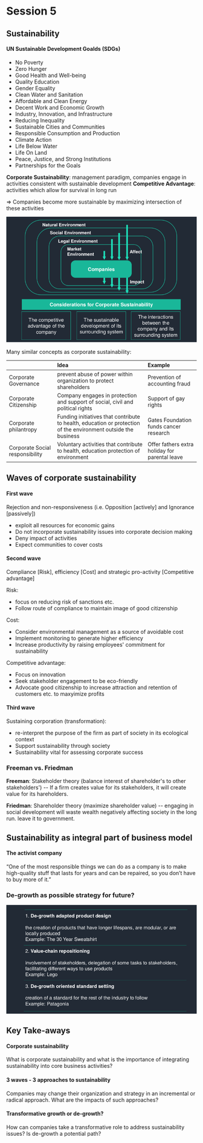 # Session 5

## Sustainability

#### UN Sustainable Development Goalds (SDGs)

- No Poverty
- Zero Hunger
- Good Health and Well-being
- Quality Education
- Gender Equality
- Clean Water and Sanitation
- Affordable and Clean Energy
- Decent Work and Economic Growth
- Industry, Innovation, and Infrastructure
- Reducing Inequality
- Sustainable Cities and Communities
- Responsible Consumption and Production
- Climate Action
- Life Below Water
- Life On Land
- Peace, Justice, and Strong Institutions
- Partnerships for the Goals

**Corporate Sustainability**: management paradigm, companies engage in activities consistent with sustainable development
**Competitive Advantage**: activities which allow for survival in long run

=> Companies become more sustainable by maximizing intersection of these activities

![](sust.png)

Many similar concepts as corporate sustainability:

|                                 | Idea                                                                                                           | Example                                        |
| :------------------------------ | :------------------------------------------------------------------------------------------------------------- | :--------------------------------------------- |
| Corporate Governance            | prevent abuse of power within organization to protect shareholders                                             | Prevention of accounting fraud                 |
| Corporate Citizenship           | Company engages in protection and support of social, civil and political rights                                | Support of gay rights                          |
| Corporate philantropy           | Funding initiatives that contribute to health, education or protection of the environment outside the business | Gates Foundation funds cancer research         |
| Corporate Social responsibility | Voluntary activities that contribute to health, education protection of environment                            | Offer fathers extra holiday for parental leave |

## Waves of corporate sustainability

#### First wave

Rejection and non-responsiveness (i.e. Opposition [actively] and Ignorance [passively])

- exploit all resources for economic gains
- Do not incorporate sustainability issues into corporate decision making
- Deny impact of activities
- Expect communities to cover costs

#### Second wave

Compliance [Risk], efficiency [Cost] and strategic pro-activity [Competitive advantage]

Risk:

- focus on reducing risk of sanctions etc.
- Follow route of compliance to maintain image of good citizenship

Cost:

- Consider environmental management as a source of avoidable cost
- Implement monitoring to generate higher efficiency
- Increase productivity by raising employees' commitment for sustainability

Competitive advantage:

- Focus on innovation
- Seek stakeholder engagement to be eco-friendly
- Advocate good citizenship to increase attraction and retention of customers etc. to maxyimize profits

#### Third wave

Sustaining corporation (transformation):

- re-interpret the purpose of the firm as part of society in its ecological context
- Support sustainability through society
- Sustainability vital for assessing corporate success

### Freeman vs. Friedman

**Freeman**: Stakeholder theory (balance interest of shareholder's to other stakeholders') -- If a firm creates value for its stakeholders, it will create value for its hareholders.

**Friedman**: Shareholder theory (maximize shareholder value) -- engaging in social development will waste wealth negatively affecting society in the long run. leave it to government.

## Sustainability as integral part of business model

#### The activist company

“One of the most responsible things we can do as a company is to make high-quality stuff that lasts for years and can be repaired, so you don’t have to buy more of it.”

### De-growth as possible strategy for future?

![](de-growth.png)

## Key Take-aways

#### Corporate sustainability

What is corporate sustainability and what is the importance of integrating sustainability into core business activities?

#### 3 waves - 3 approaches to sustainability

Companies may change their organization and strategy in an incremental or radical approach. What are the impacts of such approaches?

#### Transformative growth or de-growth?

How can companies take a transformative role to address sustainability issues? Is de-growth a potential path?
